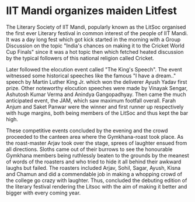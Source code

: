 IIT Mandi organizes maiden Litfest
==================================

The Literary Society of IIT Mandi, popularly known as the LitSoc organised
the first ever Literary festival in common interest of the people of IIT
Mandi. It was a day long fest which got kick started in the morning with a
Group Discussion on the topic "India's chances on making it to the Cricket
World Cup Finals" since it was a hot topic then which fetched heated
discussion by the typical followers of this national religion called
Cricket.

Later followed the elocution event called "The King's Speech". The event
witnessed some historical speeches like the famous "I have a dream.." speech
by Martin Luther King Jr. which won the deliverer Ayush Yadav first prize.
Other noteworthy elocution speeches were made by Vinayak Sengar, Ashutosh
Kumar Verma and Anindya Gangopadhyay. Then came the much anticipated event,
the JAM, which saw maximum footfall overall. Farah Anjum and Saket Panwar
were the winner and first runner up respectively with huge margins, both
being members of the LitSoc and thus kept the bar high.

These competitive events concluded by the evening and the crowd proceeded to
the canteen area where the Gymkhana-roast took place. As the roast-master Arjav
took over the stage, sprees of laughter ensued from all directions. Sloths
came out of their burrows to see the honourable Gymkhana members being ruthlessly
beaten to the grounds by the meanest of words of the roasters and who tried
to hide it all behind their awkward laughs but failed. The roasters included
Arjav, Sohil, Sagar, Ayush, Kisna and Chamun and did a commendable job in
making a whopping crowd of the college go crazy with laughter. Thus,
concluded the debuting edition of the literary festival rendering the Litsoc
with the aim of making it better and bigger with every coming year.
